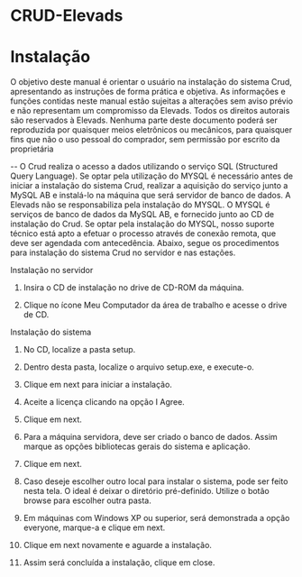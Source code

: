 # CRUD-Elevads


# Instalação

O objetivo deste manual é orientar o usuário na instalação do sistema Crud, apresentando as instruções
de forma prática e objetiva.
As informações e funções contidas neste manual estão sujeitas a alterações sem aviso prévio e não representam um
compromisso da Elevads.
Todos os direitos autorais são reservados à Elevads. Nenhuma parte deste documento poderá ser
reproduzida por quaisquer meios eletrônicos ou mecânicos, para quaisquer fins que não o uso pessoal do
comprador, sem permissão por escrito da proprietária

-- O Crud realiza o acesso a dados utilizando o serviço SQL (Structured Query Language). 
Se optar pela utilização do MYSQL é necessário antes de iniciar a instalação do sistema Crud,
realizar a aquisição do serviço junto a MySQL AB e instalá-lo na máquina que será servidor de banco de dados. A
Elevads não se responsabiliza pela instalação do MYSQL.
O MYSQL é serviços de banco de dados da MySQL AB, e fornecido junto ao CD de
instalação do Crud.
Se optar pela instalação do MYSQL, nosso suporte técnico está apto a efetuar o processo através de
conexão remota, que deve ser agendada com antecedência.
Abaixo, segue os procedimentos para instalação do sistema Crud no servidor e nas estações.

Instalação no servidor

1. Insira o CD de instalação no drive de CD-ROM da máquina.

2. Clique no ícone Meu Computador da área de trabalho e acesse o drive de CD.

Instalação do sistema

1. No CD, localize a pasta setup.

2. Dentro desta pasta, localize o arquivo setup.exe, e execute-o.

3. Clique em next para iniciar a instalação.

4. Aceite a licença clicando na opção I Agree.

5. Clique em next.

6. Para a máquina servidora, deve ser criado o banco de dados. Assim marque as opções bibliotecas
gerais do sistema e aplicação.

7. Clique em next.

8. Caso deseje escolher outro local para instalar o sistema, pode ser feito nesta tela. O ideal é
deixar o diretório pré-definido. Utilize o botão browse para escolher outra pasta.

9. Em máquinas com Windows XP ou superior, será demonstrada a opção everyone, marque-a e clique
em next.

10. Clique em next novamente e aguarde a instalação.

11. Assim será concluída a instalação, clique em close.

